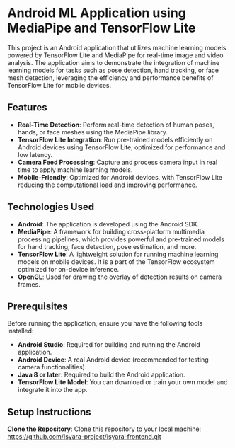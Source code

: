 # Android ML Application using MediaPipe and TensorFlow Lite

This project is an Android application that utilizes machine learning models powered by TensorFlow Lite and MediaPipe for real-time image and video analysis. The application aims to demonstrate the integration of machine learning models for tasks such as pose detection, hand tracking, or face mesh detection, leveraging the efficiency and performance benefits of TensorFlow Lite for mobile devices.

## Features

- **Real-Time Detection**: Perform real-time detection of human poses, hands, or face meshes using the MediaPipe library.
- **TensorFlow Lite Integration**: Run pre-trained models efficiently on Android devices using TensorFlow Lite, optimized for performance and low latency.
- **Camera Feed Processing**: Capture and process camera input in real time to apply machine learning models.
- **Mobile-Friendly**: Optimized for Android devices, with TensorFlow Lite reducing the computational load and improving performance.

## Technologies Used

- **Android**: The application is developed using the Android SDK.
- **MediaPipe**: A framework for building cross-platform multimedia processing pipelines, which provides powerful and pre-trained models for hand tracking, face detection, pose estimation, and more.
- **TensorFlow Lite**: A lightweight solution for running machine learning models on mobile devices. It is a part of the TensorFlow ecosystem optimized for on-device inference.
- **OpenGL**: Used for drawing the overlay of detection results on camera frames.

## Prerequisites

Before running the application, ensure you have the following tools installed:

- **Android Studio**: Required for building and running the Android application.
- **Android Device**: A real Android device (recommended for testing camera functionalities).
- **Java 8 or later**: Required to build the Android application.
- **TensorFlow Lite Model**: You can download or train your own model and integrate it into the app.

## Setup Instructions

**Clone the Repository**:
Clone this repository to your local machine:
https://github.com/Isyara-project/isyara-frontend.git
